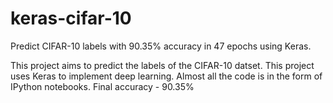 # keras-cifar-10
Predict CIFAR-10 labels with 90.35% accuracy in 47 epochs using Keras.

This project aims to predict the labels of the CIFAR-10 datset. This project uses Keras to implement deep learning. Almost all the code is in the form of IPython notebooks. Final accuracy - 90.35%
